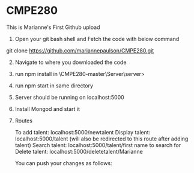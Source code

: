 # CMPE280
This is Marianne's First Github upload

1) Open your git bash shell and Fetch the code with below command

git clone https://github.com/mariannepaulson/CMPE280.git

2) Navigate to where you downloaded the code

3) run npm install in
	\CMPE280-master\Server\server>
	
4) run npm start in same directory

5) Server should be running on localhost:5000

6) Install Mongod and start it

7) Routes

	To add talent:	localhost:5000/newtalent
	Display talent:	localhost:5000/talent (will also be redirected to this route after adding talent)
	Search talent:	localhost:5000/talent/first name to search for
	Delete talent:	localhost:5000/deletetalent/Marianne
	
	
	
	
	You can push your changes as follows:
	
	
	
	
	
	

	
       

